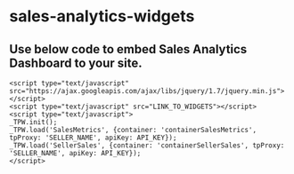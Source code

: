 sales-analytics-widgets
=======================

Use below code to embed Sales Analytics Dashboard to your site.
-----------------------
    <script type="text/javascript" src="https://ajax.googleapis.com/ajax/libs/jquery/1.7/jquery.min.js"></script>
    <script type="text/javascript" src="LINK_TO_WIDGETS"></script>
    <script type="text/javascript">
    _TPW.init();
    _TPW.load('SalesMetrics', {container: 'containerSalesMetrics', tpProxy: 'SELLER_NAME', apiKey: API_KEY});
    _TPW.load('SellerSales', {container: 'containerSellerSales', tpProxy: 'SELLER_NAME', apiKey: API_KEY});
    </script>